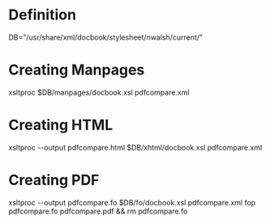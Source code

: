 # Definition

DB="/usr/share/xml/docbook/stylesheet/nwalsh/current/"

# Creating Manpages

xsltproc $DB/manpages/docbook.xsl pdfcompare.xml

# Creating HTML

xsltproc --output pdfcompare.html $DB/xhtml/docbook.xsl pdfcompare.xml

# Creating PDF

xsltproc --output pdfcompare.fo $DB/fo/docbook.xsl pdfcompare.xml
fop pdfcompare.fo pdfcompare.pdf && rm pdfcompare.fo


